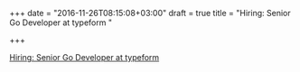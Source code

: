 +++
date = "2016-11-26T08:15:08+03:00"
draft = true
title = "Hiring: Senior Go Developer at typeform "

+++

<p><a href="https://landing.jobs/at/typeform/senior-golang-developer">Hiring: Senior Go Developer at typeform </a></p>
